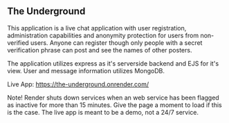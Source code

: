 ##  The Underground
This application is a live chat application with user registration, administration capabilities and anonymity protection for users from non-verified users. Anyone can register though only people with a secret verification phrase can post and see the names of other posters.

The application utilizes express as it's serverside backend and EJS for it's view. User and message information utilizes MongoDB.

Live App: https://the-underground.onrender.com/

Note! Render shuts down services when an web service has been flagged as inactive for more than 15 minutes. Give the page a moment to load if this is the case. The live app is meant to be a demo, not a 24/7 service.
